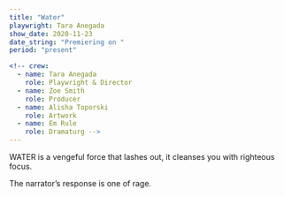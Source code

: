 ```yaml
---
title: "Water"
playwright: Tara Anegada
show_date: 2020-11-23
date_string: "Premiering on "
period: "present"

<!-- crew:
  - name: Tara Anegada
    role: Playwright & Director
  - name: Zoe Smith
    role: Producer
  - name: Alisha Toporski
    role: Artwork
  - name: Em Rule
    role: Dramaturg -->
---
```


WATER is a vengeful force that lashes out,
it cleanses you with righteous focus. 

The narrator’s response is one of rage.
